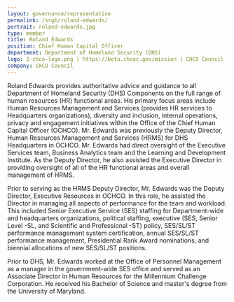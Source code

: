 ```yaml
---
layout: governance/representative
permalink: /ssgb/roland-edwards/
portrait: roland-edwards.jpg
type: member
title: Roland Edwards
position: Chief Human Capital Officer 
department: Department of Homeland Security (DHS) 
logo: 2-chco-logo.png | https://beta.chcoc.gov/mission | CHCO Council 
company: CHCO Council 
---
```


Roland Edwards provides authoritative advice and guidance to all Department of Homeland Security (DHS) Components on the full range of human resources (HR) functional areas. His primary focus areas include Human Resources Management and Services (provides HR services to Headquarters organizations), diversity and inclusion, internal operations, privacy and engagement initiatives within the Office of the Chief Human Capital Officer (OCHCO).
Mr. Edwards was previously the Deputy Director, Human Resources Management and Services (HRMS) for DHS Headquarters in OCHCO. Mr. Edwards had direct oversight of the Executive Services team, Business Analytics team and the Learning and Development Institute. As the Deputy Director, he also assisted the Executive Director in providing oversight of all of the HR functional areas and overall management of HRMS.

Prior to serving as the HRMS Deputy Director, Mr. Edwards was the Deputy Director, Executive Resources in OCHCO. In this role, he assisted the Director in managing all aspects of performance for the team and workload. This included Senior Executive Service (SES) staffing for Department-wide and headquarters organizations, political staffing, executive (SES, Senior Level -SL, and Scientific and Professional -ST) policy, SES/SL/ST performance management system certification, annual SES/SL/ST performance management, Presidential Rank Award nominations, and biennial allocations of new SES/SL/ST positions.

Prior to DHS, Mr. Edwards worked at the Office of Personnel Management as a manager in the government-wide SES office and served as an Associate Director in Human Resources for the Millennium Challenge Corporation. He received his Bachelor of Science and master's degree from the University of Maryland.
